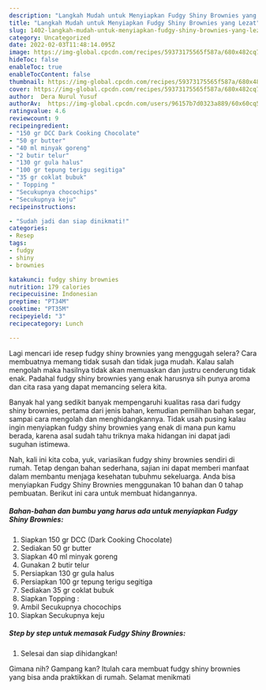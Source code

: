 ```yaml
---
description: "Langkah Mudah untuk Menyiapkan Fudgy Shiny Brownies yang Lezat"
title: "Langkah Mudah untuk Menyiapkan Fudgy Shiny Brownies yang Lezat"
slug: 1402-langkah-mudah-untuk-menyiapkan-fudgy-shiny-brownies-yang-lezat
category: Uncategorized
date: 2022-02-03T11:48:14.095Z
image: https://img-global.cpcdn.com/recipes/59373175565f587a/680x482cq70/fudgy-shiny-brownies-foto-resep-utama.jpg
hideToc: false
enableToc: true
enableTocContent: false
thumbnail: https://img-global.cpcdn.com/recipes/59373175565f587a/680x482cq70/fudgy-shiny-brownies-foto-resep-utama.jpg
cover: https://img-global.cpcdn.com/recipes/59373175565f587a/680x482cq70/fudgy-shiny-brownies-foto-resep-utama.jpg
author:  Dera Nurul Yusuf
authorAv:  https://img-global.cpcdn.com/users/96157b7d0323a889/60x60cq50/avatar.jpg
ratingvalue: 4.6
reviewcount: 9
recipeingredient:
- "150 gr DCC Dark Cooking Chocolate"
- "50 gr butter"
- "40 ml minyak goreng"
- "2 butir telur"
- "130 gr gula halus"
- "100 gr tepung terigu segitiga"
- "35 gr coklat bubuk"
- " Topping "
- "Secukupnya chocochips"
- "Secukupnya keju"
recipeinstructions:

- "Sudah jadi dan siap dinikmati!"
categories:
- Resep
tags:
- fudgy
- shiny
- brownies

katakunci: fudgy shiny brownies 
nutrition: 179 calories
recipecuisine: Indonesian
preptime: "PT34M"
cooktime: "PT35M"
recipeyield: "3"
recipecategory: Lunch

---
```



Lagi mencari ide resep fudgy shiny brownies yang menggugah selera? Cara membuatnya memang tidak susah dan tidak juga mudah. Kalau salah mengolah maka hasilnya tidak akan memuaskan dan justru cenderung tidak enak. Padahal fudgy shiny brownies yang enak harusnya sih punya aroma dan cita rasa yang dapat memancing selera kita.


Banyak hal yang sedikit banyak mempengaruhi kualitas rasa dari fudgy shiny brownies, pertama dari jenis bahan, kemudian pemilihan bahan segar, sampai cara mengolah dan menghidangkannya. Tidak usah pusing kalau ingin menyiapkan fudgy shiny brownies yang enak di mana pun kamu berada, karena asal sudah tahu triknya maka hidangan ini dapat jadi suguhan istimewa.




Nah, kali ini kita coba, yuk, variasikan fudgy shiny brownies sendiri di rumah. Tetap dengan bahan sederhana, sajian ini dapat memberi manfaat dalam membantu menjaga kesehatan tubuhmu sekeluarga. Anda bisa menyiapkan Fudgy Shiny Brownies menggunakan 10 bahan dan 0 tahap pembuatan. Berikut ini cara untuk membuat hidangannya.

<!--inarticleads1-->

##### Bahan-bahan dan bumbu yang harus ada untuk menyiapkan Fudgy Shiny Brownies:

1. Siapkan 150 gr DCC (Dark Cooking Chocolate)
1. Sediakan 50 gr butter
1. Siapkan 40 ml minyak goreng
1. Gunakan 2 butir telur
1. Persiapkan 130 gr gula halus
1. Persiapkan 100 gr tepung terigu segitiga
1. Sediakan 35 gr coklat bubuk
1. Siapkan  Topping :
1. Ambil Secukupnya chocochips
1. Siapkan Secukupnya keju




<!--inarticleads2-->

##### Step by step untuk memasak Fudgy Shiny Brownies:


1. Selesai dan siap dihidangkan!



Gimana nih? Gampang kan? Itulah cara membuat fudgy shiny brownies yang bisa anda praktikkan di rumah. Selamat menikmati
